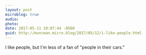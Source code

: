 ```yaml
---
layout: post
microblog: true
audio: 
photo: 
date: 2017-05-11 19:07:44 -0500
guid: http://muncman.micro.blog/2017/05/12/i-like-people.html
---
```

I like people, but I'm less of a fan of "people in their cars." 
